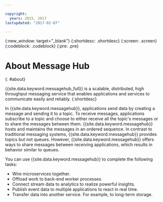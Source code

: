 ```yaml
---

copyright:
  years: 2015, 2017
lastupdated: "2017-02-07"

---
```


{:new_window: target="_blank"}
{:shortdesc: .shortdesc}
{:screen: .screen}
{:codeblock: .codeblock}
{:pre: .pre}

# About Message Hub
{: #about}

{{site.data.keyword.messagehub_full}} is a scalable,
distributed, high throughput messaging service that enables applications and services to communicate
easily and reliably.
{:shortdesc}

In {{site.data.keyword.messagehub}}, applications send data by
creating a message and sending it to a topic. To receive messages, applications subscribe to a topic
and choose to either receive all the topic's messages or to share the messages between them.
{{site.data.keyword.messagehub}} hosts and maintains the messages
in an ordered sequence. In contrast to traditional messaging systems, {{site.data.keyword.messagehub}} provides topics but not queues. However,
{{site.data.keyword.messagehub}} offers ways to share messages
between receiving applications, which results in behavior similar to queues.

You can use {{site.data.keyword.messagehub}} to complete the
following tasks:

* Wire microservices together.
* Offload work to back-end worker processes.
* Connect stream data to analytics to realize powerful insights.
* Publish event data to multiple applications to react in real time.
* Transfer data into another service. For example, to long-term storage.
